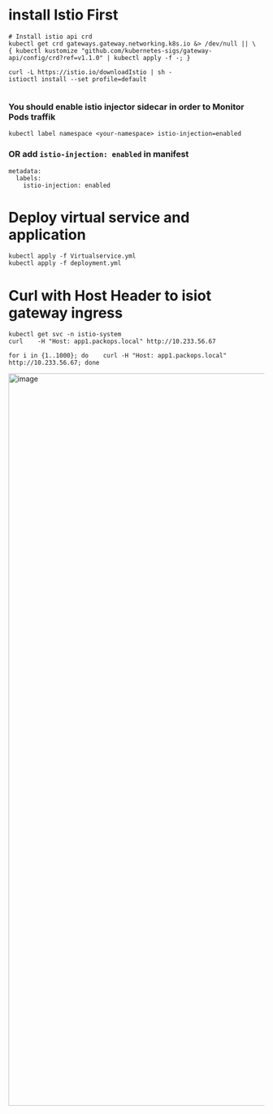 # install Istio First 
```
# Install istio api crd
kubectl get crd gateways.gateway.networking.k8s.io &> /dev/null || \
{ kubectl kustomize "github.com/kubernetes-sigs/gateway-api/config/crd?ref=v1.1.0" | kubectl apply -f -; }

curl -L https://istio.io/downloadIstio | sh -
istioctl install --set profile=default


```
### You should enable istio injector sidecar in order to Monitor Pods traffik
```
kubectl label namespace <your-namespace> istio-injection=enabled

```
### OR add ``istio-injection: enabled`` in manifest

```
metadata:
  labels:
    istio-injection: enabled
```
# Deploy virtual service and application
```
kubectl apply -f Virtualservice.yml
kubectl apply -f deployment.yml
```

# Curl with Host Header to isiot gateway ingress

```
kubectl get svc -n istio-system
curl    -H "Host: app1.packops.local" http://10.233.56.67

for i in {1..1000}; do    curl -H "Host: app1.packops.local" http://10.233.56.67; done

```

<img width="1442" alt="image" src="https://github.com/user-attachments/assets/08bd8da2-e119-45cc-84e2-78968f9ea7ed">
